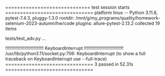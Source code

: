 ============================= test session starts ==============================
platform linux -- Python 3.11.6, pytest-7.4.3, pluggy-1.3.0
rootdir: /mnt/g/my_programs/quality/homework-selenium-2023-autumn/hw/code
plugins: allure-pytest-2.13.2
collected 19 items

tests/test_adv.py ...

!!!!!!!!!!!!!!!!!!!!!!!!!!!!!! KeyboardInterrupt !!!!!!!!!!!!!!!!!!!!!!!!!!!!!!!
/usr/lib/python3.11/socket.py:706: KeyboardInterrupt
(to show a full traceback on KeyboardInterrupt use --full-trace)
============================== 3 passed in 52.31s ==============================
